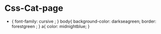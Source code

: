 # Css-Cat-page
* {     font-family: cursive ;  } body{     background-color: darkseagreen;     border: forestgreen  ;  }    a{     color: midnightblue; }
